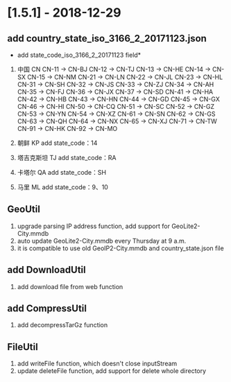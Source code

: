 # [1.5.1] - 2018-12-29

## add country_state_iso_3166_2_20171123.json
* add state_code_iso_3166_2_20171123 field*
1. 中国 CN
CN-11 → CN-BJ
CN-12 → CN-TJ
CN-13 → CN-HE
CN-14 → CN-SX
CN-15 → CN-NM
CN-21 → CN-LN
CN-22 → CN-JL
CN-23 → CN-HL
CN-31 → CN-SH
CN-32 → CN-JS
CN-33 → CN-ZJ
CN-34 → CN-AH
CN-35 → CN-FJ
CN-36 → CN-JX
CN-37 → CN-SD
CN-41 → CN-HA
CN-42 → CN-HB
CN-43 → CN-HN
CN-44 → CN-GD
CN-45 → CN-GX
CN-46 → CN-HI
CN-50 → CN-CQ
CN-51 → CN-SC
CN-52 → CN-GZ
CN-53 → CN-YN
CN-54 → CN-XZ
CN-61 → CN-SN
CN-62 → CN-GS
CN-63 → CN-QH
CN-64 → CN-NX
CN-65 → CN-XJ
CN-71 → CN-TW
CN-91 → CN-HK
CN-92 → CN-MO

2. 朝鲜 KP
add state_code：14
3. 塔吉克斯坦 TJ
add state_code：RA
4. 卡塔尔 QA
add state_code：SH
5. 马里 ML
add state_code：9、10

## GeoUtil
1. upgrade parsing IP address function, add support for GeoLite2-City.mmdb
2. auto update GeoLite2-City.mmdb every Thursday at 9 a.m.
3. it is compatible to use old GeoIP2-City.mmdb and country_state.json file

## add DownloadUtil
1. add download file from web function

## add CompressUtil
1. add decompressTarGz function

## FileUtil
1. add writeFile function, which doesn't close inputStream
2. update deleteFile function, add support for delete whole directory